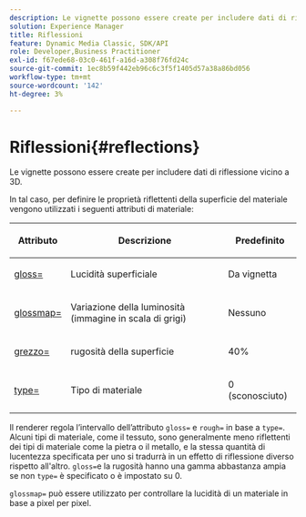 ```yaml
---
description: Le vignette possono essere create per includere dati di riflessione vicino a 3D.
solution: Experience Manager
title: Riflessioni
feature: Dynamic Media Classic, SDK/API
role: Developer,Business Practitioner
exl-id: f67ede68-03c0-461f-a16d-a308f76fd24c
source-git-commit: 1ec8b59f442eb96c6c3f5f1405d57a38a86bd056
workflow-type: tm+mt
source-wordcount: '142'
ht-degree: 3%

---
```


# Riflessioni{#reflections}

Le vignette possono essere create per includere dati di riflessione vicino a 3D.

In tal caso, per definire le proprietà riflettenti della superficie del materiale vengono utilizzati i seguenti attributi di materiale:

<table id="table_8769C726A17E412FB41F7CB87690B1FE"> 
 <thead> 
  <tr> 
   <th class="entry"> <p>Attributo </p> </th> 
   <th class="entry"> <p>Descrizione </p> </th> 
   <th class="entry"> <p>Predefinito </p> </th> 
  </tr> 
 </thead>
 <tbody> 
  <tr> 
   <td> <p><a href="../../../../../../ir-api/http-protocol/image-rendering-api-ref/c-ir-http-protocol-ref/c-ir-http-protocol-command-reference/r-ir-http-gloss.md#reference-325aef2ee51e4e1584a06047427340ca" type="reference" format="dita" scope="local"> <span class="codeph"> gloss=</span> </a> </p> </td> 
   <td> <p>Lucidità superficiale </p> </td> 
   <td> <p>Da vignetta </p> </td> 
  </tr> 
  <tr> 
   <td> <p> <a href="../../../../../../ir-api/http-protocol/image-rendering-api-ref/c-ir-http-protocol-ref/c-ir-http-protocol-command-reference/r-ir-glossmap.md#reference-99940148ae6a401482b2d03c68530f3a" type="reference" format="dita" scope="local"> <span class="codeph"> glossmap=  </span> </a> </p> </td> 
   <td> <p>Variazione della luminosità (immagine in scala di grigi) </p> </td> 
   <td> <p>Nessuno </p> </td> 
  </tr> 
  <tr> 
   <td> <p> <a href="../../../../../../ir-api/http-protocol/image-rendering-api-ref/c-ir-http-protocol-ref/c-ir-http-protocol-command-reference/r-ir-rough.md#reference-00add846b09f4dc39420bda1ca414180" type="reference" format="dita" scope="local"> <span class="codeph"> grezzo=  </span> </a> </p> </td> 
   <td> <p>rugosità della superficie </p> </td> 
   <td> <p>40% </p> </td> 
  </tr> 
  <tr> 
   <td> <p> <a href="../../../../../../ir-api/http-protocol/image-rendering-api-ref/c-ir-http-protocol-ref/c-ir-http-protocol-command-reference/r-ir-http-type.md#reference-128c7de89e2d46838019b560f3f84a35" type="reference" format="dita" scope="local"> <span class="codeph"> type=</span> </a> </p> </td> 
   <td> <p>Tipo di materiale </p> </td> 
   <td> <p>0 (sconosciuto) </p> </td> 
  </tr> 
 </tbody> 
</table>

Il renderer regola l’intervallo dell’attributo `gloss=` e `rough=` in base a `type=`. Alcuni tipi di materiale, come il tessuto, sono generalmente meno riflettenti dei tipi di materiale come la pietra o il metallo, e la stessa quantità di lucentezza specificata per uno si tradurrà in un effetto di riflessione diverso rispetto all&#39;altro. `gloss=`e la rugosità hanno una gamma abbastanza ampia se non  `type=` è specificato o è impostato su 0.

`glossmap=` può essere utilizzato per controllare la lucidità di un materiale in base a pixel per pixel.
